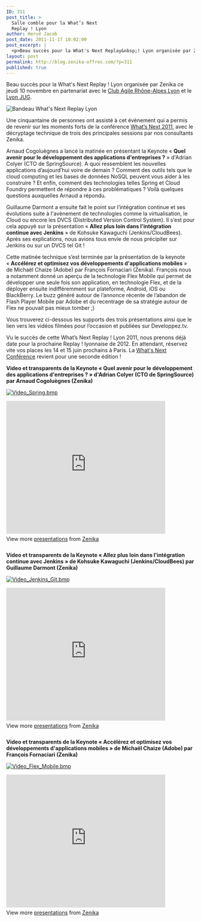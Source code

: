 ```yaml
---
ID: 311
post_title: >
  Salle comble pour la What’s Next
  Replay ! Lyon
author: Hervé Jacob
post_date: 2011-11-17 10:02:00
post_excerpt: |
  <p>Beau succès pour la What's Next Replay&nbsp;! Lyon organisée par Zenika ce jeudi 10 novembre en partenariat avec le <a href="http://lyon.clubagilerhonealpes.org/">Club Agile Rhône-Alpes Lyon</a> et le <a href="http://www.lyonjug.org/">Lyon JUG</a>.</p> <p><img src="/public/Billet_0297/replay.jpg" alt="Bandeau What&#039;s Next Replay Lyon" style="display:block; margin:0 auto;" title="Bandeau What&#039;s Next Replay Lyon" /></p> <p>Une cinquantaine de personnes ont assisté à cet évènement qui a permis de revenir sur les moments forts de la conférence <a href="http://www.whatsnextparis.com/">What’s Next 2011</a>, avec le décryptage technique de trois des principales sessions par nos consultants Zenika.</p> <p>Arnaud Cogoluègnes a lancé la matinée en présentant la Keynote «&nbsp;<strong>Quel avenir pour le développement des applications d'entreprises ?</strong>&nbsp;» d'Adrian Colyer (CTO de SpringSource).  A quoi ressemblent les nouvelles applications d’aujourd’hui voire de demain&nbsp;? Comment des outils tels que le cloud computing et les bases de données NoSQL peuvent vous aider à les construire&nbsp;? Et enfin, comment des technologies telles Spring et Cloud Foundry permettent de répondre à ces problématiques&nbsp;? Voilà quelques questions auxquelles Arnaud a répondu.</p> <p>Guillaume Darmont a ensuite fait le point sur l’intégration continue et ses évolutions suite à l'avènement de technologies comme la virtualisation, le Cloud ou encore les DVCS (Distributed Version Control System). Il s’est pour cela appuyé sur la présentation «&nbsp;<strong>Allez plus loin dans l'intégration continue avec Jenkins</strong>&nbsp;» de Kohsuke Kawaguchi (Jenkins/CloudBees). Après ses explications, nous avions tous envie de nous précipiter sur Jenkins ou sur un DVCS tel Git&nbsp;!</p> <p>Cette matinée technique s’est terminée par la présentation de la keynote «&nbsp;<strong>Accélérez et optimisez vos développements d'applications mobiles</strong>&nbsp;» de Michaël Chaize (Adobe) par François Fornaciari (Zenika). François nous a notamment donné un aperçu de la technologie Flex Mobile qui permet de développer une seule fois son application, en technologie Flex, et de la déployer ensuite indifféremment sur plateforme, Android, iOS ou BlackBerry. Le buzz généré autour de l’annonce récente de l’abandon de Flash Player Mobile par Adobe et du recentrage de sa stratégie autour de Flex ne pouvait pas mieux tomber ;)</p> <p>Vous trouverez ci-dessous les supports des trois présentations ainsi que le lien vers les vidéos filmées pour l’occasion et publiées sur Developpez.tv.</p>
layout: post
permalink: http://blog.zenika-offres.com/?p=311
published: true
---
```

<p>Beau succès pour la What's Next Replay&nbsp;! Lyon organisée par Zenika ce jeudi 10 novembre en partenariat avec le <a href="http://lyon.clubagilerhonealpes.org/">Club Agile Rhône-Alpes Lyon</a> et le <a href="http://www.lyonjug.org/">Lyon JUG</a>.</p> <p><img src="/wp-content/uploads/2015/07/replay.jpg" alt="Bandeau What&#039;s Next Replay Lyon" style="display:block; margin:0 auto;" title="Bandeau What&#039;s Next Replay Lyon" /></p> <p>Une cinquantaine de personnes ont assisté à cet évènement qui a permis de revenir sur les moments forts de la conférence <a href="http://www.whatsnextparis.com/">What’s Next 2011</a>, avec le décryptage technique de trois des principales sessions par nos consultants Zenika.</p> <p>Arnaud Cogoluègnes a lancé la matinée en présentant la Keynote «&nbsp;<strong>Quel avenir pour le développement des applications d'entreprises ?</strong>&nbsp;» d'Adrian Colyer (CTO de SpringSource).  A quoi ressemblent les nouvelles applications d’aujourd’hui voire de demain&nbsp;? Comment des outils tels que le cloud computing et les bases de données NoSQL peuvent vous aider à les construire&nbsp;? Et enfin, comment des technologies telles Spring et Cloud Foundry permettent de répondre à ces problématiques&nbsp;? Voilà quelques questions auxquelles Arnaud a répondu.</p> <p>Guillaume Darmont a ensuite fait le point sur l’intégration continue et ses évolutions suite à l'avènement de technologies comme la virtualisation, le Cloud ou encore les DVCS (Distributed Version Control System). Il s’est pour cela appuyé sur la présentation «&nbsp;<strong>Allez plus loin dans l'intégration continue avec Jenkins</strong>&nbsp;» de Kohsuke Kawaguchi (Jenkins/CloudBees). Après ses explications, nous avions tous envie de nous précipiter sur Jenkins ou sur un DVCS tel Git&nbsp;!</p> <p>Cette matinée technique s’est terminée par la présentation de la keynote «&nbsp;<strong>Accélérez et optimisez vos développements d'applications mobiles</strong>&nbsp;» de Michaël Chaize (Adobe) par François Fornaciari (Zenika). François nous a notamment donné un aperçu de la technologie Flex Mobile qui permet de développer une seule fois son application, en technologie Flex, et de la déployer ensuite indifféremment sur plateforme, Android, iOS ou BlackBerry. Le buzz généré autour de l’annonce récente de l’abandon de Flash Player Mobile par Adobe et du recentrage de sa stratégie autour de Flex ne pouvait pas mieux tomber ;)</p> <p>Vous trouverez ci-dessous les supports des trois présentations ainsi que le lien vers les vidéos filmées pour l’occasion et publiées sur Developpez.tv.</p>
<!--more-->
<p>Vu le succès de cette What’s Next Replay&nbsp;! Lyon 2011, nous prenons déjà date pour la prochaine Replay&nbsp;! lyonnaise de 2012. En attendant, réservez vite vos places les 14 et 15 juin prochains à Paris. La <a href="http://whatsnextparis.com/wsn2012/">What's Next Conférence</a> revient pour une seconde édition&nbsp;!</p> <p><strong>Video et transparents de la Keynote «&nbsp;Quel avenir pour le développement des applications d'entreprises&nbsp;? » d'Adrian Colyer (CTO de SpringSource) par Arnaud Cogoluègnes (Zenika)</strong> <br /></p> <p><a href="http://java.developpez.tv/player.swf?video=ftp://ftp.developpez.tv/tv/java/2011/whatsnextreplay/springsource-a-cogoluegnes.flv"><img src="/wp-content/uploads/2015/07/Video_Spring.bmp" alt="Video_Spring.bmp" /></a></p> <div style="width:425px" id="__ss_10187819"> <strong style="display:block;margin:12px 0 4px"><a href="http://www.slideshare.net/Zenika/whats-next-replay-lyon-2011-a-cogoluegnes" title="What&#39;s Next Replay! Lyon 2011 - A. Cogoluegnes" target="_blank"></a></strong><iframe src="http://www.slideshare.net/slideshow/embed_code/10187819" width="425" height="355" frameborder="0" marginwidth="0" marginheight="0" scrolling="no"></iframe> <div style="padding:5px 0 12px"> View more <a href="http://www.slideshare.net/" target="_blank">presentations</a> from <a href="http://www.slideshare.net/Zenika" target="_blank">Zenika</a> </div> </div> <p><strong>Video et transparents de la Keynote «&nbsp;Allez plus loin dans l'intégration continue avec Jenkins&nbsp;» de Kohsuke Kawaguchi (Jenkins/CloudBees) par Guillaume Darmont (Zenika)</strong> <br /></p> <p><a href="http://java.developpez.tv/player.swf?video=ftp://ftp.developpez.tv/tv/java/2011/whatsnextreplay/ic-jenkins-g-darmont.flv"><img src="/wp-content/uploads/2015/07/Video_Jenkins_Git.bmp" alt="Video_Jenkins_Git.bmp" /></a></p> <div style="width:425px" id="__ss_10188024"> <strong style="display:block;margin:12px 0 4px"><a href="http://www.slideshare.net/Zenika/whats-next-replay-lyon-2011-g-darmont" title="What’s Next Replay! Lyon 2011 - G. Darmont" target="_blank"></a></strong> <iframe src="http://www.slideshare.net/slideshow/embed_code/10188024" width="425" height="355" frameborder="0" marginwidth="0" marginheight="0" scrolling="no"></iframe> <div style="padding:5px 0 12px"> View more <a href="http://www.slideshare.net/" target="_blank">presentations</a> from <a href="http://www.slideshare.net/Zenika" target="_blank">Zenika</a> </div> </div> <p><strong>Video et transparents de la Keynote «&nbsp;Accélérez et optimisez vos développements d'applications mobiles&nbsp;» de Michaël Chaize (Adobe) par François Fornaciari (Zenika)</strong> <br /></p> <p><a href="http://java.developpez.tv/player.swf?video=ftp://ftp.developpez.tv/tv/java/2011/whatsnextreplay/flexmobile-f-fornaciari.flv"><img src="/wp-content/uploads/2015/07/Video_Flex_Mobile.bmp" alt="Video_Flex_Mobile.bmp" /></a></p> <div style="width:425px" id="__ss_10187927"> <strong style="display:block;margin:12px 0 4px"><a href="http://www.slideshare.net/Zenika/whats-next-replay-lyon-2011-f-fornaciari" title="What’s Next Replay! Lyon 2011 - F. Fornaciari" target="_blank"></a></strong> <iframe src="http://www.slideshare.net/slideshow/embed_code/10187927" width="425" height="355" frameborder="0" marginwidth="0" marginheight="0" scrolling="no"></iframe> <div style="padding:5px 0 12px"> View more <a href="http://www.slideshare.net/" target="_blank">presentations</a> from <a href="http://www.slideshare.net/Zenika" target="_blank">Zenika</a> </div> </div> 